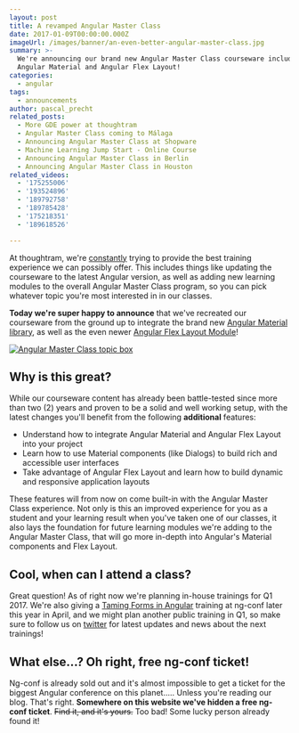 ```yaml
---
layout: post
title: A revamped Angular Master Class
date: 2017-01-09T00:00:00.000Z
imageUrl: /images/banner/an-even-better-angular-master-class.jpg
summary: >-
  We're announcing our brand new Angular Master Class courseware including
  Angular Material and Angular Flex Layout!
categories:
  - angular
tags:
  - announcements
author: pascal_precht
related_posts:
  - More GDE power at thoughtram
  - Angular Master Class coming to Málaga
  - Announcing Angular Master Class at Shopware
  - Machine Learning Jump Start - Online Course
  - Announcing Angular Master Class in Berlin
  - Announcing Angular Master Class in Houston
related_videos:
  - '175255006'
  - '193524896'
  - '189792758'
  - '189785428'
  - '175218351'
  - '189618526'

---
```


At thoughtram, we're [constantly](/announcements/2015/10/26/angular-master-class-extended-ngupgrade.html) trying to provide the best training experience we can possibly offer. This includes things like updating the courseware to the latest Angular version, as well as adding new learning modules to the overall Angular Master Class program, so you can pick whatever topic you're most interested in in our classes.

**Today we're super happy to announce** that we've recreated our courseware from the ground up to integrate the brand new [Angular Material library](http://material.angular.io), as well as the even newer [Angular Flex Layout Module](https://github.com/angular/flex-layout)!

<a href="http://thoughtram.io/angular-master-class.html#whats-inside" title="What's inside Angular Master Class?"><img src="/images/website-topic-box.png" alt="Angular Master Class topic box"></a>

## Why is this great?

While our courseware content has already been battle-tested since more than two (2) years and proven to be a solid and well working setup, with the latest changes you'll benefit from the following **additional** features:

- Understand how to integrate Angular Material and Angular Flex Layout into your project
- Learn how to use Material components (like Dialogs) to build rich and accessible user interfaces
- Take advantage of Angular Flex Layout and learn how to build dynamic and responsive application layouts

These features will from now on come built-in with the Angular Master Class experience. Not only is this an improved experience for you as a student and your learning result when you've taken one of our classes, it also lays the foundation for future learning modules we're adding to the Angular Master Class, that will go more in-depth into Angular's Material components and Flex Layout.

## Cool, when can I attend a class?

Great question! As of right now we're planning in-house trainings for Q1 2017. We're also giving a [Taming Forms in Angular](https://www.ng-conf.org/register/) training at ng-conf later this year in April, and we might plan another public training in Q1, so make sure to follow us on [twitter](http://twitter.com/thoughtram) for latest updates and news about the next trainings!

## What else...? Oh right, free ng-conf ticket!

Ng-conf is already sold out and it's almost impossible to get a ticket for the biggest Angular conference on this planet..... Unless you're reading our blog. That's right. **Somewhere on this website we've hidden a free ng-conf ticket**. <s>Find it, and it's yours.</s> Too bad! Some lucky person already found it!
